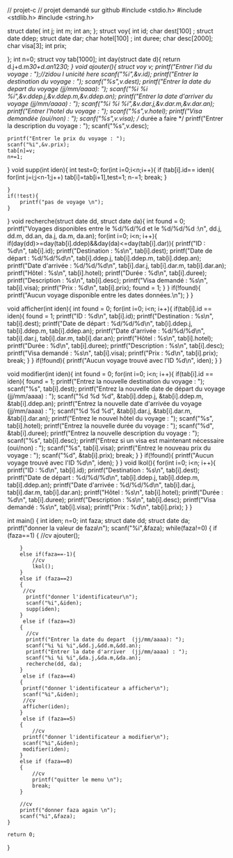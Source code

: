 // projet-c
// projet demandé sur github 
#include <stdio.h>
#include <stdlib.h>
#include <string.h>

struct date{
    int j;
    int m;
    int an;
};
struct voy{
int id;
char dest[100] ;
struct date ddep;
struct date dar;
char hotel[100] ;
int duree;
char desc[2000];
char visa[3];
int prix;

};
int n=0;
struct voy tab[1000];
int day(struct date d){
    return d.j+d.m*30+d.an*12*30;
}
void ajouter(){
    struct voy v;
    printf("Entrer l'id du voyage : ");//zidou l unicité here
    scanf("%i",&v.id);
    printf("Entrer la destination du voyage : ");
    scanf("%s",v.dest);
    printf("Entrer la date du depart du voyage (jj/mm/aaaa): ");
    scanf("%i %i %i",&v.ddep.j,&v.ddep.m,&v.ddep.an);
    printf("Entrer la date d'arriver du voyage (jj/mm/aaaa) : ");
    scanf("%i %i %i",&v.dar.j,&v.dar.m,&v.dar.an);
    printf("Entrer l'hotel du voyage : ");
    scanf("%s",v.hotel);
    printf("Visa demandée (oui/non) : ");
    scanf("%s",v.visa);
    /*
        durée a faire
    */
    printf("Entrer la description du voyage : ");
    scanf("%s",v.desc);

    printf("Entrer le prix du voyage : ");
    scanf("%i",&v.prix);
    tab[n]=v;
    n+=1;
}
void supp(int iden){
    int test=0;
    for(int i=0;i<n;i++){
        if (tab[i].id== iden){
            for(int j=i;j<n-1;j++)
                tab[i]=tab[i+1],test=1;
            n-=1;
            break;
        }

    }
    if(!test){
        printf("pas de voyage \n");
    }

}
void recherche(struct date dd, struct date da){
    int found = 0;
    printf("Voyages disponibles entre le %d/%d/%d et le %d/%d/%d :\n", dd.j, dd.m, dd.an, da.j, da.m, da.an);
    for(int i=0; i<n; i++){
        if(day(dd)>=day(tab[i].ddep)&&day(da)<=day(tab[i].dar)){
                printf("ID : %d\n", tab[i].id);
                printf("Destination : %s\n", tab[i].dest);
                printf("Date de départ : %d/%d/%d\n", tab[i].ddep.j, tab[i].ddep.m, tab[i].ddep.an);
                printf("Date d'arrivée : %d/%d/%d\n", tab[i].dar.j, tab[i].dar.m, tab[i].dar.an);
                printf("Hôtel : %s\n", tab[i].hotel);
                printf("Durée : %d\n", tab[i].duree);
                printf("Description : %s\n", tab[i].desc);
                printf("Visa demandé : %s\n", tab[i].visa);
                printf("Prix : %d\n", tab[i].prix);
                found = 1;
        }
    }
    if(!found){
        printf("Aucun voyage disponible entre les dates données.\n");
    }
}


void afficher(int iden){
    int found = 0;
    for(int i=0; i<n; i++){
        if(tab[i].id == iden){
            found = 1;
            printf("ID : %d\n", tab[i].id);
            printf("Destination : %s\n", tab[i].dest);
            printf("Date de départ : %d/%d/%d\n", tab[i].ddep.j, tab[i].ddep.m, tab[i].ddep.an);
            printf("Date d'arrivée : %d/%d/%d\n", tab[i].dar.j, tab[i].dar.m, tab[i].dar.an);
            printf("Hôtel : %s\n", tab[i].hotel);
            printf("Durée : %d\n", tab[i].duree);
            printf("Description : %s\n", tab[i].desc);
            printf("Visa demandé : %s\n", tab[i].visa);
            printf("Prix : %d\n", tab[i].prix);
            break;
        }
    }
    if(!found){
        printf("Aucun voyage trouvé avec l'ID %d\n", iden);
    }
}


void modifier(int iden){
    int found = 0;
    for(int i=0; i<n; i++){
        if(tab[i].id == iden){
            found = 1;
            printf("Entrez la nouvelle destination du voyage : ");
            scanf("%s", tab[i].dest);
            printf("Entrez la nouvelle date de départ du voyage (jj/mm/aaaa) : ");
            scanf("%d %d %d", &tab[i].ddep.j, &tab[i].ddep.m, &tab[i].ddep.an);
            printf("Entrez la nouvelle date d'arrivée du voyage (jj/mm/aaaa) : ");
            scanf("%d %d %d", &tab[i].dar.j, &tab[i].dar.m, &tab[i].dar.an);
            printf("Entrez le nouvel hôtel du voyage : ");
            scanf("%s", tab[i].hotel);
            printf("Entrez la nouvelle durée du voyage : ");
            scanf("%d", &tab[i].duree);
            printf("Entrez la nouvelle description du voyage : ");
            scanf("%s", tab[i].desc);
            printf("Entrez si un visa est maintenant nécessaire (oui/non) : ");
            scanf("%s", tab[i].visa);
            printf("Entrez le nouveau prix du voyage : ");
            scanf("%d", &tab[i].prix);
            break;
        }
    }
    if(!found){
        printf("Aucun voyage trouvé avec l'ID %d\n", iden);
    }
}
void lkol(){
    for(int i=0; i<n; i++){
            printf("ID : %d\n", tab[i].id);
            printf("Destination : %s\n", tab[i].dest);
            printf("Date de départ : %d/%d/%d\n", tab[i].ddep.j, tab[i].ddep.m, tab[i].ddep.an);
            printf("Date d'arrivée : %d/%d/%d\n", tab[i].dar.j, tab[i].dar.m, tab[i].dar.an);
            printf("Hôtel : %s\n", tab[i].hotel);
            printf("Durée : %d\n", tab[i].duree);
            printf("Description : %s\n", tab[i].desc);
            printf("Visa demandé : %s\n", tab[i].visa);
            printf("Prix : %d\n", tab[i].prix);
        }
}

int main()
{
    int iden;
    n=0;
    int faza;
    struct date dd;
    struct date da;
    printf("donner la valeur de faza\n");
    scanf("%i",&faza);
    while(faza!=0)
    {
        if (faza==1)
        {
            //cv
            ajouter();

        }
        else if(faza==-1){
            //cv
            lkol();
        }
        else if (faza==2)
        {
         //cv
          printf("donner l'identificateur\n");
          scanf("%i",&iden);
          supp(iden);
        }
         else if (faza==3)
        {
          //cv
          printf("Entrer la date du depart  (jj/mm/aaaa): ");
          scanf("%i %i %i",&dd.j,&dd.m,&dd.an);
          printf("Entrer la date d'arriver  (jj/mm/aaaa) : ");
          scanf("%i %i %i",&da.j,&da.m,&da.an);
          recherche(dd, da);
        }
         else if (faza==4)
        {
         printf("donner l'identificateur a afficher\n");
         scanf("%i",&iden);
         //cv
         afficher(iden);
        }
         else if (faza==5)
        {
            //cv
         printf("donner l'identificateur a modifier\n");
         scanf("%i",&iden);
         modifier(iden);
        }
        else if (faza==0)
        {
            //cv
            printf("quitter le menu \n");
            break;
        }

        //cv
        printf("donner faza again \n");
        scanf("%i",&faza);
    }

    return 0;
}
